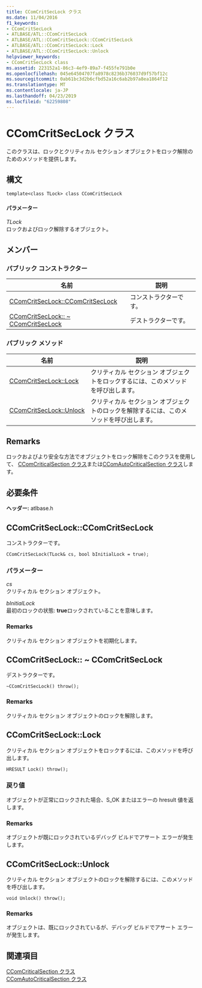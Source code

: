 ```yaml
---
title: CComCritSecLock クラス
ms.date: 11/04/2016
f1_keywords:
- CComCritSecLock
- ATLBASE/ATL::CComCritSecLock
- ATLBASE/ATL::CComCritSecLock::CComCritSecLock
- ATLBASE/ATL::CComCritSecLock::Lock
- ATLBASE/ATL::CComCritSecLock::Unlock
helpviewer_keywords:
- CComCritSecLock class
ms.assetid: 223152a1-86c3-4ef9-89a7-f455fe791b0e
ms.openlocfilehash: 045e64504707fa8978c8236b376037d9f57bf12c
ms.sourcegitcommit: 0ab61bc3d2b6cfbd52a16c6ab2b97a8ea1864f12
ms.translationtype: MT
ms.contentlocale: ja-JP
ms.lasthandoff: 04/23/2019
ms.locfileid: "62259808"
---
```

# <a name="ccomcritseclock-class"></a>CComCritSecLock クラス

このクラスは、ロックとクリティカル セクション オブジェクトをロック解除のためのメソッドを提供します。

## <a name="syntax"></a>構文

```
template<class TLock> class CComCritSecLock
```

#### <a name="parameters"></a>パラメーター

*TLock*<br/>
ロックおよびロック解除するオブジェクト。

## <a name="members"></a>メンバー

### <a name="public-constructors"></a>パブリック コンストラクター

|名前|説明|
|----------|-----------------|
|[CComCritSecLock::CComCritSecLock](#ctor)|コンストラクターです。|
|[CComCritSecLock:: ~ CComCritSecLock](#dtor)|デストラクターです。|

### <a name="public-methods"></a>パブリック メソッド

|名前|説明|
|----------|-----------------|
|[CComCritSecLock::Lock](#lock)|クリティカル セクション オブジェクトをロックするには、このメソッドを呼び出します。|
|[CComCritSecLock::Unlock](#unlock)|クリティカル セクション オブジェクトのロックを解除するには、このメソッドを呼び出します。|

## <a name="remarks"></a>Remarks

ロックおよびより安全な方法でオブジェクトをロック解除をこのクラスを使用して、 [CComCriticalSection クラス](../../atl/reference/ccomcriticalsection-class.md)または[CComAutoCriticalSection クラス](../../atl/reference/ccomautocriticalsection-class.md)します。

## <a name="requirements"></a>必要条件

**ヘッダー:** atlbase.h

##  <a name="ctor"></a>  CComCritSecLock::CComCritSecLock

コンストラクターです。

```
CComCritSecLock(TLock& cs, bool bInitialLock = true);
```

### <a name="parameters"></a>パラメーター

*cs*<br/>
クリティカル セクション オブジェクト。

*bInitialLock*<br/>
最初のロックの状態: **true**ロックされていることを意味します。

### <a name="remarks"></a>Remarks

クリティカル セクション オブジェクトを初期化します。

##  <a name="dtor"></a>  CComCritSecLock:: ~ CComCritSecLock

デストラクターです。

```
~CComCritSecLock() throw();
```

### <a name="remarks"></a>Remarks

クリティカル セクション オブジェクトのロックを解除します。

##  <a name="lock"></a>  CComCritSecLock::Lock

クリティカル セクション オブジェクトをロックするには、このメソッドを呼び出します。

```
HRESULT Lock() throw();
```

### <a name="return-value"></a>戻り値

オブジェクトが正常にロックされた場合、S_OK またはエラーの hresult 値を返します。

### <a name="remarks"></a>Remarks

オブジェクトが既にロックされているデバッグ ビルドでアサート エラーが発生します。

##  <a name="unlock"></a>  CComCritSecLock::Unlock

クリティカル セクション オブジェクトのロックを解除するには、このメソッドを呼び出します。

```
void Unlock() throw();
```

### <a name="remarks"></a>Remarks

オブジェクトは、既にロックされているが、デバッグ ビルドでアサート エラーが発生します。

## <a name="see-also"></a>関連項目

[CComCriticalSection クラス](../../atl/reference/ccomcriticalsection-class.md)<br/>
[CComAutoCriticalSection クラス](../../atl/reference/ccomautocriticalsection-class.md)
